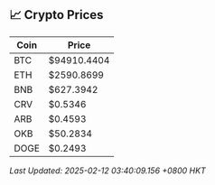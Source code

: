 ## 📈 Crypto Prices

| Coin | Price |
| ---- | ----- |
| BTC | $94910.4404 |
| ETH | $2590.8699 |
| BNB | $627.3942 |
| CRV | $0.5346 |
| ARB | $0.4593 |
| OKB | $50.2834 |
| DOGE | $0.2493 |

_Last Updated: 2025-02-12 03:40:09.156 +0800 HKT_